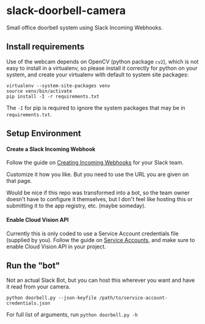 # slack-doorbell-camera

Small office doorbell system using Slack Incoming Webhooks.

## Install requirements

Use of the webcam depends on OpenCV (python package `cv2`), which is not easy
to install in a virtualenv, so please install it correctly for python on your
system, and create your virtualenv with default to system site packages:

```
virtualenv --system-site-packages venv
source venv/bin/activate
pip install -I -r requirements.txt
```

The `-I` for pip is required to ignore the system packages that may be in
`requirements.txt`.

## Setup Environment

#### Create a Slack Incoming Webhook

Follow the guide on
[Creating Incoming Webhooks](https://api.slack.com/incoming-webhooks)
for your Slack team.

Customize it how you like. But you need to use the URL you are given on that
page.

Would be nice if this repo was transformed into a bot, so the team owner
doesn't have to configure it themselves, but I don't feel like hosting this or
submitting it to the app registry, etc. (maybe someday).

#### Enable Cloud Vision API

Currently this is only coded to use a Service Account credentials file
(supplied by you). Follow the guide on
[Service Accounts](https://cloud.google.com/compute/docs/access/service-accounts),
and make sure to enable Cloud Vision API in your project.

## Run the "bot"

Not an actual Slack Bot, but you can host this wherever you want and have it
read from your camera.

`python doorbell.py --json-keyfile /path/to/service-account-credentials.json`

For full list of arguments, run `python doorbell.py -h`
